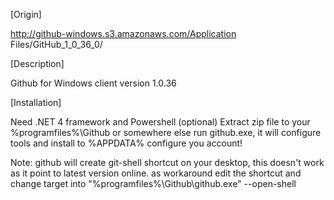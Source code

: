 [Origin]

http://github-windows.s3.amazonaws.com/Application Files/GitHub_1_0_36_0/

[Description]

Github for Windows client version 1.0.36

[Installation]

Need .NET 4 framework and Powershell (optional)
Extract zip file to your %programfiles%\Github or somewhere else
run github.exe, it will configure tools and install to %APPDATA%
configure you account!

Note:
github will create git-shell shortcut on your desktop, this doesn't work as it point to latest version online.
as workaround edit the shortcut and change target into "%programfiles%\Github\github.exe" --open-shell

